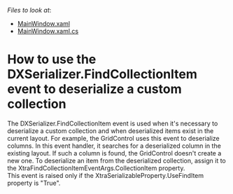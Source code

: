 <!-- default file list -->
*Files to look at*:

* [MainWindow.xaml](./CS/WpfApplication58/MainWindow.xaml)
* [MainWindow.xaml.cs](./CS/WpfApplication58/MainWindow.xaml.cs)
<!-- default file list end -->
# How to use the DXSerializer.FindCollectionItem event to deserialize a custom collection


<p>The DXSerializer.FindCollectionItem event is used when it's necessary to deserialize a custom collection and when deserialized items exist in the current layout. For example, the GridControl uses this event to deserialize columns. In this event handler, it searches for a deserialized column in the existing layout. If such a column is found, the GridControl doesn't create a new one. To deserialize an item from the deserialized collection, assign it to the XtraFindCollectionItemEventArgs.CollectionItem property. <br />This event is raised only if the XtraSerializableProperty.UseFindItem property is "True". </p>

<br/>


